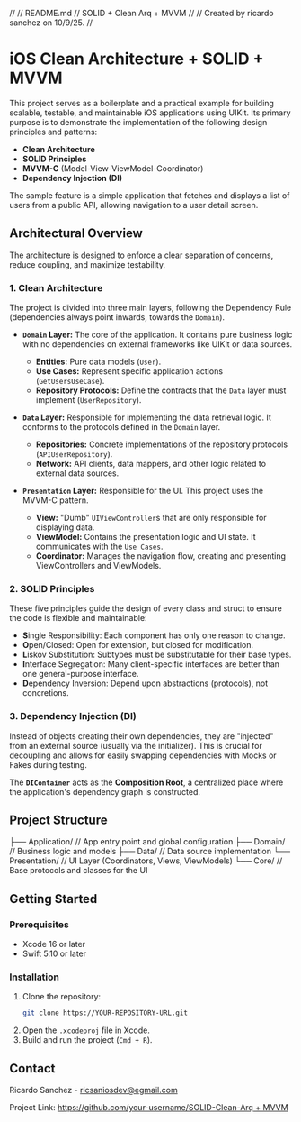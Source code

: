 //
//  README.md
//  SOLID + Clean Arq + MVVM
//
//  Created by ricardo sanchez on 10/9/25.
//

# iOS Clean Architecture + SOLID + MVVM

This project serves as a boilerplate and a practical example for building scalable, testable, and maintainable iOS applications using UIKit. Its primary purpose is to demonstrate the implementation of the following design principles and patterns:

-   **Clean Architecture**
-   **SOLID Principles**
-   **MVVM-C** (Model-View-ViewModel-Coordinator)
-   **Dependency Injection (DI)**

The sample feature is a simple application that fetches and displays a list of users from a public API, allowing navigation to a user detail screen.

## Architectural Overview

The architecture is designed to enforce a clear separation of concerns, reduce coupling, and maximize testability.

### 1. Clean Architecture

The project is divided into three main layers, following the Dependency Rule (dependencies always point inwards, towards the `Domain`).

-   **`Domain` Layer:** The core of the application. It contains pure business logic with no dependencies on external frameworks like UIKit or data sources.
    -   **Entities:** Pure data models (`User`).
    -   **Use Cases:** Represent specific application actions (`GetUsersUseCase`).
    -   **Repository Protocols:** Define the contracts that the `Data` layer must implement (`UserRepository`).

-   **`Data` Layer:** Responsible for implementing the data retrieval logic. It conforms to the protocols defined in the `Domain` layer.
    -   **Repositories:** Concrete implementations of the repository protocols (`APIUserRepository`).
    -   **Network:** API clients, data mappers, and other logic related to external data sources.

-   **`Presentation` Layer:** Responsible for the UI. This project uses the MVVM-C pattern.
    -   **View:** "Dumb" `UIViewController`s that are only responsible for displaying data.
    -   **ViewModel:** Contains the presentation logic and UI state. It communicates with the `Use Cases`.
    -   **Coordinator:** Manages the navigation flow, creating and presenting ViewControllers and ViewModels.

### 2. SOLID Principles

These five principles guide the design of every class and struct to ensure the code is flexible and maintainable:
-   **S**ingle Responsibility: Each component has only one reason to change.
-   **O**pen/Closed: Open for extension, but closed for modification.
-   **L**iskov Substitution: Subtypes must be substitutable for their base types.
-   **I**nterface Segregation: Many client-specific interfaces are better than one general-purpose interface.
-   **D**ependency Inversion: Depend upon abstractions (protocols), not concretions.

### 3. Dependency Injection (DI)

Instead of objects creating their own dependencies, they are "injected" from an external source (usually via the initializer). This is crucial for decoupling and allows for easily swapping dependencies with Mocks or Fakes during testing.

The **`DIContainer`** acts as the **Composition Root**, a centralized place where the application's dependency graph is constructed.

## Project Structure

├── Application/ // App entry point and global configuration
├── Domain/ // Business logic and models
├── Data/ // Data source implementation
└── Presentation/ // UI Layer (Coordinators, Views, ViewModels)
└── Core/ // Base protocols and classes for the UI

## Getting Started

### Prerequisites

-   Xcode 16 or later
-   Swift 5.10 or later

### Installation

1.  Clone the repository:
    ```sh
    git clone https://YOUR-REPOSITORY-URL.git
    ```
2.  Open the `.xcodeproj` file in Xcode.
3.  Build and run the project (`Cmd + R`).

## Contact

Ricardo Sanchez - ricsaniosdev@egmail.com

Project Link: [https://github.com/your-username/SOLID-Clean-Arq + MVVM](https://github.com/RicSanIosDev/SOLID-Clean-MVVM)
